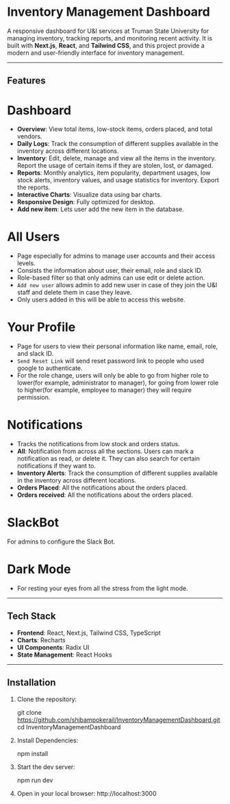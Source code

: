 # Inventory Management Dashboard

A responsive dashboard for U&I services at Truman State University
for managing inventory, tracking reports, and monitoring recent activity. It is built with **Next.js**, **React**, and **Tailwind CSS**,
and this project provide a modern and user-friendly interface for inventory management.

---

## Features
# Dashboard
- **Overview**: View total items, low-stock items, orders placed, and total vendors.
- **Daily Logs**: Track the consumption of different supplies available in the inventory across different locations.
- **Inventory**: Edit, delete, manage and view all the items in the inventory. Report the usage of certain items if they are stolen, lost, or damaged.
- **Reports**: Monthly analytics, item popularity, department usages, low stock alerts, inventory values, and usage statistics for inventory. Export the reports.
- **Interactive Charts**: Visualize data using bar charts.
- **Responsive Design**: Fully optimized for desktop.
- **Add new item**: Lets user add the new item in the database.

# All Users
- Page especially for admins to manage user accounts and their access levels.
- Consists the information about user, their email, role and slack ID.
- Role-based filter so that only admins can use edit or delete action.
- `Add new user` allows admin to add new user in case of they join the U&I staff and delete them in case they leave.
- Only users added in this will be able to access this website.

# Your Profile
- Page for users to view their personal information like name, email, role, and slack ID.
- `Send Reset Link` will send reset password link to people who used google to authenticate.
- For the role change, users will only be able to go from higher role to lower(for example, administrator to manager), for going from lower role to higher(for example, employee to manager) they will require permission.

# Notifications
- Tracks the notifications from low stock and orders status.
- **All**: Notification from across all the sections. Users can mark a notification as read, or delete it. They can also search for certain notifications if they want to.
- **Inventory Alerts**: Track the consumption of different supplies available in the inventory across different locations.
- **Orders Placed**: All the notifications about the orders placed.
- **Orders received**: All the notifications about the orders placed.

# SlackBot
For admins to configure the Slack Bot.

# Dark Mode
- For resting your eyes from all the stress from the light mode.


---

## Tech Stack

- **Frontend**: React, Next.js, Tailwind CSS, TypeScript
- **Charts**: Recharts
- **UI Components**: Radix UI
- **State Management**: React Hooks

---

## Installation

1. Clone the repository:
   
   git clone https://github.com/shibampokerail/InventoryManagementDashboard.git
   cd InventoryManagementDashboard
2. Install Dependencies:

    npm install
3. Start the dev server:

   npm run dev

4. Open in your local browser:
   http://localhost:3000



